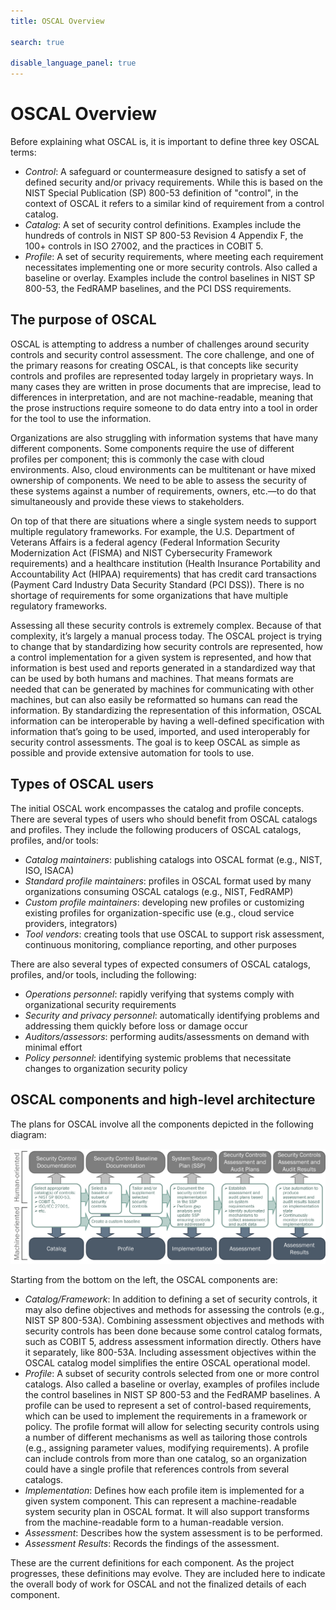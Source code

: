 ```yaml
---
title: OSCAL Overview 

search: true

disable_language_panel: true
---
```


# OSCAL Overview

Before explaining what OSCAL is, it is important to define three key OSCAL terms:

* *Control*: A safeguard or countermeasure designed to satisfy a set of defined security and/or privacy requirements. While this is based on the NIST Special Publication (SP) 800-53 definition of "control", in the context of OSCAL it refers to a similar kind of requirement from a control catalog.
* *Catalog*: A set of security control definitions. Examples include the hundreds of controls in NIST SP 800-53 Revision 4 Appendix F, the 100+ controls in ISO 27002, and the practices in COBIT 5.
* *Profile*: A set of security requirements, where meeting each requirement necessitates implementing one or more security controls. Also called a baseline or overlay. Examples include the control baselines in NIST SP 800-53, the FedRAMP baselines, and the PCI DSS requirements.

## The purpose of OSCAL

OSCAL is attempting to address a number of challenges around security controls and security control assessment. The core challenge, and one of the primary reasons for creating OSCAL, is that concepts like security controls and profiles are represented today largely in proprietary ways. In many cases they are written in prose documents that are imprecise, lead to differences in interpretation, and are not machine-readable, meaning that the prose instructions require someone to do data entry into a tool in order for the tool to use the information. 

Organizations are also struggling with information systems that have many different components. Some components require the use of different profiles per component; this is commonly the case with cloud environments. Also, cloud environments can be multitenant or have mixed ownership of components. We need to be able to assess the security of these systems against a number of requirements, owners, etc.—to do that simultaneously and provide these views to stakeholders. 

On top of that there are situations where a single system needs to support multiple regulatory frameworks. For example, the U.S. Department of Veterans Affairs is a federal agency (Federal Information Security Modernization Act (FISMA) and NIST Cybersecurity Framework requirements) and a healthcare institution (Health Insurance Portability and Accountability Act (HIPAA) requirements) that has credit card transactions (Payment Card Industry Data Security Standard (PCI DSS)). There is no shortage of requirements for some organizations that have multiple regulatory frameworks. 

Assessing all these security controls is extremely complex. Because of that complexity, it’s largely a manual process today. The OSCAL project is trying to change that by standardizing how security controls are represented, how a control implementation for a given system is represented, and how that information is best used and reports generated in a standardized way that can be used by both humans and machines. That means formats are needed that can be generated by machines for communicating with other machines, but can also easily be reformatted so humans can read the information. By standardizing the representation of this information, OSCAL information can be interoperable by having a well-defined specification with information that’s going to be used, imported, and used interoperably for security control assessments. The goal is to keep OSCAL as simple as possible and provide extensive automation for tools to use.

## Types of OSCAL users

The initial OSCAL work encompasses the catalog and profile concepts. There are several types of users who should benefit from OSCAL catalogs and profiles. They include the following producers of OSCAL catalogs, profiles, and/or tools:

* *Catalog maintainers*: publishing catalogs into OSCAL format (e.g., NIST, ISO, ISACA)
* *Standard profile maintainers*: profiles in OSCAL format used by many organizations consuming OSCAL catalogs (e.g., NIST, FedRAMP)
* *Custom profile maintainers*: developing new profiles or customizing existing profiles for organization-specific use (e.g., cloud service providers, integrators)
* *Tool vendors*: creating tools that use OSCAL to support risk assessment, continuous monitoring, compliance reporting, and other purposes

There are also several types of expected consumers of OSCAL catalogs, profiles, and/or tools, including the following:

* *Operations personnel*: rapidly verifying that systems comply with organizational security requirements
* *Security and privacy personnel*: automatically identifying problems and addressing them quickly before loss or damage occur
* *Auditors/assessors*: performing audits/assessments on demand with minimal effort
* *Policy personnel*: identifying systemic problems that necessitate changes to organization security policy

## OSCAL components and high-level architecture

The plans for OSCAL involve all the components depicted in the following diagram:

![OSCAL Components](images/oscal-components.png "OSCAL Components")

Starting from the bottom on the left, the OSCAL components are:

* *Catalog/Framework*: In addition to defining a set of security controls, it may also define objectives and methods for assessing the controls (e.g., NIST SP 800-53A). Combining assessment objectives and methods with security controls has been done because some control catalog formats, such as COBIT 5, address assessment information directly. Others have it separately, like 800-53A. Including assessment objectives within the OSCAL catalog model simplifies the entire OSCAL operational model.
* *Profile*: A subset of security controls selected from one or more control catalogs. Also called a baseline or overlay, examples of profiles include the control baselines in NIST SP 800-53 and the FedRAMP baselines. A profile can be used to represent a set of control-based requirements, which can be used to implement the requirements in a framework or policy.  The profile format will allow for selecting security controls using a number of different mechanisms as well as tailoring those controls (e.g., assigning parameter values, modifying requirements). A profile can include controls from more than one catalog, so an organization could have a single profile that references controls from several catalogs.
* *Implementation*: Defines how each profile item is implemented for a given system component. This can represent a machine-readable system security plan in OSCAL format. It will also support transforms from the machine-readable form to a human-readable version.
* *Assessment*: Describes how the system assessment is to be performed.
* *Assessment Results*: Records the findings of the assessment.

These are the current definitions for each component. As the project progresses, these definitions may evolve. They are included here to indicate the overall body of work for OSCAL and not the finalized details of each component.
